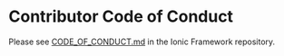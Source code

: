 # Contributor Code of Conduct

Please see
[CODE_OF_CONDUCT.md](https://github.com/ionic-team/ionic/blob/master/CODE_OF_CONDUCT.md)
in the Ionic Framework repository.
